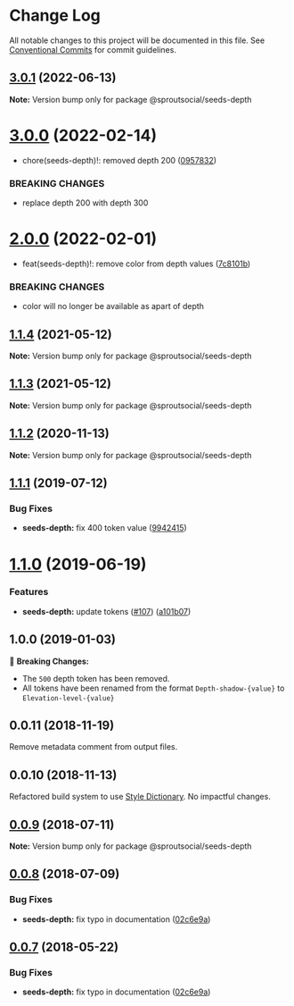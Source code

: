 # Change Log

All notable changes to this project will be documented in this file.
See [Conventional Commits](https://conventionalcommits.org) for commit guidelines.

## [3.0.1](https://github.com/sproutsocial/seeds-packets/compare/@sproutsocial/seeds-depth@3.0.0...@sproutsocial/seeds-depth@3.0.1) (2022-06-13)

**Note:** Version bump only for package @sproutsocial/seeds-depth





# [3.0.0](https://github.com/sproutsocial/seeds-packets/compare/@sproutsocial/seeds-depth@2.0.0...@sproutsocial/seeds-depth@3.0.0) (2022-02-14)


* chore(seeds-depth)!: removed depth 200 ([0957832](https://github.com/sproutsocial/seeds-packets/commit/0957832479636a5633b8d941c0caec72270c863a))


### BREAKING CHANGES

* replace depth 200 with depth 300





# [2.0.0](https://github.com/sproutsocial/seeds-packets/compare/@sproutsocial/seeds-depth@1.1.4...@sproutsocial/seeds-depth@2.0.0) (2022-02-01)


* feat(seeds-depth)!: remove color from depth values ([7c8101b](https://github.com/sproutsocial/seeds-packets/commit/7c8101b62e9be614cc2f8f59ebb502af39c5d158))


### BREAKING CHANGES

* color will no longer be available as apart of depth





## [1.1.4](https://github.com/sproutsocial/seeds-packets/compare/@sproutsocial/seeds-depth@1.1.3...@sproutsocial/seeds-depth@1.1.4) (2021-05-12)

**Note:** Version bump only for package @sproutsocial/seeds-depth





## [1.1.3](https://github.com/sproutsocial/seeds-packets/compare/@sproutsocial/seeds-depth@1.1.2...@sproutsocial/seeds-depth@1.1.3) (2021-05-12)

**Note:** Version bump only for package @sproutsocial/seeds-depth





## [1.1.2](https://github.com/sproutsocial/seeds-packets/compare/@sproutsocial/seeds-depth@1.1.1...@sproutsocial/seeds-depth@1.1.2) (2020-11-13)

**Note:** Version bump only for package @sproutsocial/seeds-depth





## [1.1.1](https://github.com/sproutsocial/seeds-packets/compare/@sproutsocial/seeds-depth@1.1.0...@sproutsocial/seeds-depth@1.1.1) (2019-07-12)


### Bug Fixes

* **seeds-depth:** fix 400 token value ([9942415](https://github.com/sproutsocial/seeds-packets/commit/9942415))





# [1.1.0](https://github.com/sproutsocial/seeds/compare/@sproutsocial/seeds-depth@0.0.10...@sproutsocial/seeds-depth@1.1.0) (2019-06-19)


### Features

* **seeds-depth:** update tokens ([#107](https://github.com/sproutsocial/seeds/issues/107)) ([a101b07](https://github.com/sproutsocial/seeds/commit/a101b07))





## 1.0.0 (2019-01-03)
🚨 **Breaking Changes:**
- The `500` depth token has been removed.
- All tokens have been renamed from the format `Depth-shadow-{value}` to `Elevation-level-{value}`

## 0.0.11 (2018-11-19)
Remove metadata comment from output files.

## 0.0.10 (2018-11-13)
Refactored build system to use [Style Dictionary](https://amzn.github.io/style-dictionary). No impactful changes.

<a name="0.0.9"></a>
## [0.0.9](https://github.com/sproutsocial/seeds/compare/@sproutsocial/seeds-depth@0.0.8...@sproutsocial/seeds-depth@0.0.9) (2018-07-11)




**Note:** Version bump only for package @sproutsocial/seeds-depth

<a name="0.0.8"></a>
## [0.0.8](https://github.com/sproutsocial/seeds/compare/@sproutsocial/seeds-depth@0.0.6...@sproutsocial/seeds-depth@0.0.8) (2018-07-09)


### Bug Fixes

* **seeds-depth:** fix typo in documentation ([02c6e9a](https://github.com/sproutsocial/seeds/commit/02c6e9a))




<a name="0.0.7"></a>
## [0.0.7](https://github.com/sproutsocial/seeds/compare/@sproutsocial/seeds-depth@0.0.6...@sproutsocial/seeds-depth@0.0.7) (2018-05-22)


### Bug Fixes

* **seeds-depth:** fix typo in documentation ([02c6e9a](https://github.com/sproutsocial/seeds/commit/02c6e9a))
